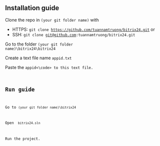 ## Installation guide
Clone the repo in <code>(your git folder name)</code> with 
  + HTTPS: <code>git clone https://github.com/tuannamtruong/bitrix24.git</code> or
  + SSH: <code>git clone git@github.com:tuannamtruong/bitrix24.git</code>

Go to the folder <code>(your git folder name)\bitrix24\bitrix24</code> 

Create a text file name <code>appid.txt</code> 

Paste the <code>appid<\code> to this text file.


## Run guide
Go to <code>(your git folder name)\bitrix24</code> 

Open <code> bitrix24.sln </code>  

Run the project.
